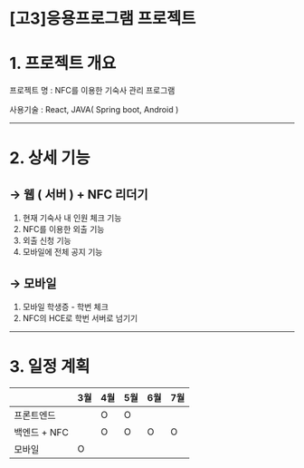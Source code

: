 # [고3]응용프로그램 프로젝트

# 1. 프로젝트 개요

프로젝트 명 : NFC를 이용한 기숙사 관리 프로그램

사용기술 : React, JAVA( Spring boot, Android )

---

# 2. 상세 기능

## → 웹 ( 서버 ) + NFC 리더기

1. 현재 기숙사 내 인원 체크 기능
2. NFC를 이용한 외출 기능
3. 외출 신청 기능
4. 모바일에 전체 공지 기능

## → 모바일

1. 모바일 학생증 - 학번 체크
2. NFC의 HCE로 학번 서버로 넘기기

---

# 3. 일정 계획

|  |           3월 |           4월 |           5월 |           6월 |           7월 |
| --- | --- | --- | --- | --- | --- |
| 프론트엔드 |  |              O |              O |  |  |
| 백엔드 + NFC |  |              O |              O |              O |              O |
| 모바일 |              O |  |  |  |  |
